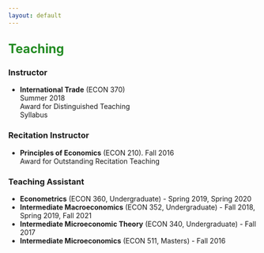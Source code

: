 ```yaml
---
layout: default
---
```



<!-- I have taught several courses, both as instructor and in my capacity as a Teaching Assistant at Purdue University. -->

<span style=" color:ForestGreen; font-size:25px;">**Teaching**</span>
---

<!--
<span style="color:blue">**Instructor**</span>.
  
<span style="color:ForestGreen; font-size:1em;">**Instructor**</span> -->
### Instructor

* **International Trade** (ECON 370) <br>
Summer 2018 <br>
Award for Distinguished Teaching <br>
Syllabus


### Recitation Instructor

* **Principles of Economics** (ECON 210).  Fall 2016 <br>
Award for Outstanding Recitation Teaching


### Teaching Assistant

* **Econometrics** (ECON 360, Undergraduate) - Spring 2019, Spring 2020
* **Intermediate Macroeconomics** (ECON 352, Undergraduate) - Fall 2018, Spring 2019, Fall 2021
* **Intermediate Microeconomic Theory** (ECON 340, Undergraduate) - Fall 2017
* **Intermediate Microeconomics** (ECON 511, Masters) - Fall 2016

<!--

### Instructor

ECON 370 International Trade - Summer 2018

*Award for Distinguished Teaching* 

### Recitation Instructor

ECON 210 Principles of Economics - Fall 2016

*Award for Outstanding Recitation Teaching*

### Teaching Assistant

* ECON 360 Economentrics  - Spring 2019, Spring 2020
* ECON 352 Intermediate Macroeconomics - Fall 2018, Spring 2019, Fall 2021
* ECON 340 Intermediate Microeconomic Theory - Fall 2017
* ECON 511 Intermediate Microeconomics - Fall 2016
-->

